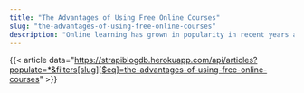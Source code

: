 ```yaml
---
title: "The Advantages of Using Free Online Courses"
slug: "the-advantages-of-using-free-online-courses"
description: "Online learning has grown in popularity in recent years as the quality of the free online courses has grown. Online learning can take whatever form you need it for."
---
```


{{< article data="https://strapiblogdb.herokuapp.com/api/articles?populate=*&filters[slug][$eq]=the-advantages-of-using-free-online-courses" >}}
